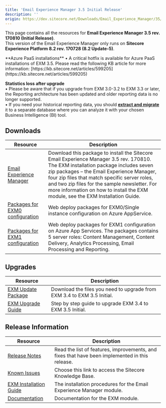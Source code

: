 ```yaml
---
title: 'Email Experience Manager 3.5 Initial Release'
description: ''
origin: https://dev.sitecore.net/Downloads/Email_Experience_Manager/35/Email_Experience_Manager_35_Initial_Release.aspx
---
```


This page contains all the resources for **Email Experience Manager 3.5 rev. 170810 (Initial Release)**.  
 <Alert variant='warning' mb={4}>
<AlertIcon />
This version of the Email Experience Manager only runs on **Sitecore Experience Platform 8.2 rev. 170728 (8.2 Update-5)**.
</Alert>

  <Alert variant='warning' mb={4}>
    <AlertIcon />
    **Azure PaaS installations**  
• A critical hotfix is available for Azure PaaS installations of EXM 3.5. Please read the following KB article for more information: [https://kb.sitecore.net/articles/599205](https://kb.sitecore.net/articles/599205)  
  
**Statistics loss after upgrade**  
• Please be aware that if you upgrade from EXM 3.0-3.2 to EXM 3.3 or later, the Reporting architecture has been updated and older reporting data is no longer supported.  
• If you need your historical reporting data, you should **[extract and migrate](https://doc.sitecore.net/email_experience_manager/reporting/extract_data_from_earlier_versions_of_exm_to_create_historical_reports)** it to a separate database where you can analyze it with your chosen Business Intelligence (BI) tool.
  </Alert>


## Downloads

| Resource                                                                                                                                                                                                                                                          | Description                                                                                                                                                                                                                                                                                                                                                           |
| ----------------------------------------------------------------------------------------------------------------------------------------------------------------------------------------------------------------------------------------------------------------- | --------------------------------------------------------------------------------------------------------------------------------------------------------------------------------------------------------------------------------------------------------------------------------------------------------------------------------------------------------------------- |
| [Email Experience Manager](https://scdp.blob.core.windows.net/downloads/Email%20Experience%20Manager/35/Email%20Experience%20Manager%2035%20Initial%20Release/Secure/Email%20Experience%20Manager%203.5.0%20rev.%20170810%20NOT%20SC%20PACKAGE.zip)               | Download this package to install the Sitecore Email Experience Manager 3.5 rev. 170810. The EXM installation package includes seven zip packages – the Email Experience Manager, four zip files that match specific server roles, and two zip files for the sample newsletter. For more information on how to install the EXM module, see the EXM Installation Guide. |
| [Packages for EXM0 configuration](<https://scdp.blob.core.windows.net/downloads/Email%20Experience%20Manager/35/Email%20Experience%20Manager%2035%20Initial%20Release/Secure/Email%20Experience%20Manager%203.5.0%20rev.%20170810%20(EXM0%20WDP%20Packages).zip>) | Web deploy packages for EXM0/Single instance configuration on Azure AppService.                                                                                                                                                                                                                                                                                       |
| [Packages for EXM1 configuration](<https://scdp.blob.core.windows.net/downloads/Email%20Experience%20Manager/35/Email%20Experience%20Manager%2035%20Initial%20Release/Secure/Email%20Experience%20Manager%203.5.0%20rev.%20170810%20(EXM1%20WDP%20packages).zip>) | Web deploy packages for EXM1 configuration on Azure App Services. The packages contains 5 server roles: Content Management, Content Delivery, Analytics Processing, Email Processing and Reporting.                                                                                                                                                                   |

## Upgrades

| Resource                                                                                                                                                                                                                                                             | Description                                                             |
| -------------------------------------------------------------------------------------------------------------------------------------------------------------------------------------------------------------------------------------------------------------------- | ----------------------------------------------------------------------- |
| [EXM Update Package](<https://scdp.blob.core.windows.net/downloads/Email%20Experience%20Manager/35/Email%20Experience%20Manager%2035%20Initial%20Release/Secure/Email%20Experience%20Manager%203.5.0%20rev.%20170810%20update%20package%20(NOT%20SC%20PACKAGE).zip>) | Download the files you need to upgrade from EXM 3.4 to EXM 3.5 Initial. |
| [EXM Upgrade Guide](https://scdp.blob.core.windows.net/downloads/Email%20Experience%20Manager/35/Email%20Experience%20Manager%2035%20Initial%20Release/Secure/EXM-Upgrade-Instructions-35.pdf)                                                                       | Step by step guide to upgrade EXM 3.4 to EXM 3.5 Initial.               |

## Release Information

| Resource                                                                                                                                                                                          | Description                                                                                    |
| ------------------------------------------------------------------------------------------------------------------------------------------------------------------------------------------------- | ---------------------------------------------------------------------------------------------- |
| [Release Notes](/downloads/Email_Experience_Manager/35/Email_Experience_Manager_35_Initial_Release/Release_Notes)                                                                                 | Read the list of features, improvements, and fixes that have been implemented in this release. |
| [Known Issues](https://kb.sitecore.net/articles/149565)                                                                                                                                           | Choose this link to access the Sitecore Knowledge Base.                                        |
| [EXM Installation Guide](https://scdp.blob.core.windows.net/downloads/Email%20Experience%20Manager/35/Email%20Experience%20Manager%2035%20Initial%20Release/Secure/EXM-Installation-Guide-35.pdf) | The installation procedures for the Email Experience Manager module.                           |
| [Documentation](https://doc.sitecore.net/email_experience_manager)                                                                                                                                | Documentation for the EXM module.                                                              |
